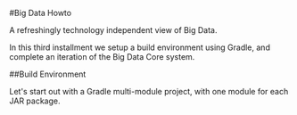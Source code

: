 #Big Data Howto

A refreshingly technology independent view of Big Data.

In this third installment we setup a build environment using Gradle, and
complete an iteration of the Big Data Core system.

##Build Environment

Let's start out with a Gradle multi-module project, with one module for each
JAR package.